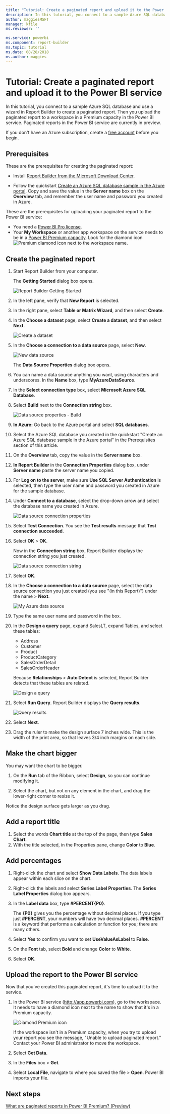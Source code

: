 ```yaml
---
title: "Tutorial: Create a paginated report and upload it to the Power BI service | Microsoft Docs"
description: In this tutorial, you connect to a sample Azure SQL database and use a wizard in Report Builder to create a paginated report. Then you upload the paginated report to a workspace in a Premium capacity in the Power BI service.  
author: maggiesMSFT
manager: kfile
ms.reviewer: ''

ms.service: powerbi
ms.component: report-builder
ms.topic: tutorial
ms.date: 08/28/2018
ms.author: maggies
---
```


# Tutorial: Create a paginated report and upload it to the Power BI service

In this tutorial, you connect to a sample Azure SQL database and use a wizard in Report Builder to create a paginated report. Then you upload the paginated report to a workspace in a Premium capacity in the Power BI service. Paginated reports in the Power BI service are currently in preview.

If you don't have an Azure subscription, create a [free account](https://azure.microsoft.com/free/?WT.mc_id=A261C142F) before you begin.
 
## Prerequisites  

These are the prerequisites for creating the paginated report:

- Install [Report Builder from the Microsoft Download Center](http://go.microsoft.com/fwlink/?LinkID=734968). 

- Follow the quickstart [Create an Azure SQL database sample  in the Azure portal](https://docs.microsoft.com/azure/sql-database/sql-database-get-started-portal). Copy and save the value in the **Server name** box on the **Overview** tab, and remember the user name and password you created in Azure.

These are the prerequisites for uploading your paginated report to the Power BI service:

- You need a [Power BI Pro license](service-admin-power-bi-pro-in-your-organization.md).
- Your **My Workspace** or another app workspace on the service needs to be in a [Power BI Premium capacity](service-premium.md). Look for the diamond icon ![Premium diamond icon](media/paginated-reports-quickstart-aw/premium-diamond.png) next to the workspace name.

## Create the paginated report
  
1.  Start Report Builder from your computer.  
  
     The **Getting Started** dialog box opens.  
  
     ![Report Builder Getting Started](media/paginated-reports-create-embedded-dataset/power-bi-paginated-get-started.png)
  
1.  In the left pane, verify that **New Report** is selected.  
  
3.  In the right pane, select **Table or Matrix Wizard**, and then select **Create**.  
  
4.  In the **Choose a dataset** page, select **Create a dataset**, and then select **Next**.  

    ![Create a dataset](media/paginated-reports-quickstart-aw/power-bi-paginated-create-dataset.png)
  
5.  In the **Choose a connection to a data source** page, select **New**. 

    ![New data source](media/paginated-reports-embedded-data-source/power-bi-paginated-new-data-source.png)
  
     The **Data Source Properties** dialog box opens.  
  
6.  You can name a data source anything you want, using characters and underscores. In the **Name** box, type **MyAzureDataSource**.  
  
7.  In the **Select connection type** box, select **Microsoft Azure SQL Database**.  
  
8.  Select **Build** next to the **Connection string** box. 

    ![Data source properties - Build](media/paginated-reports-quickstart-aw/power-bi-paginated-data-source-properties-build.png)

9. **In Azure:** Go back to the Azure portal and select **SQL databases**.

1. Select the Azure SQL database you created in the quickstart "Create an Azure SQL database sample in the Azure portal" in the Prerequisites section of this article.

1. On the **Overview** tab, copy the value in the **Server name** box.

2. **In Report Builder** in the **Connection Properties** dialog box, under **Server name** paste the server name you copied. 

1. For **Log on to the server**, make sure **Use SQL Server Authentication** is selected, then type the user name and password you created in Azure for the sample database.

1. Under **Connect to a database**, select the drop-down arrow and select the database name you created in Azure.
 
    ![Data source connection properties](media/paginated-reports-quickstart-aw/power-bi-paginated-connection-properties.png)

1. Select **Test Connection**. You see the **Test results** message that **Test connection succeeded**.

1. Select **OK** > **OK**. 

   Now in the **Connection string** box, Report Builder displays the connection string you just created. 

    ![Data source connection string](media/paginated-reports-quickstart-aw/power-bi-paginated-data-source-properties-connection-string.png)

1. Select **OK**.
  
9. In the **Choose a connection to a data source** page, select the data source connection you just created (you see "(in this Report)") under the name > **Next**.  

    ![My Azure data source](media/paginated-reports-quickstart-aw/power-bi-paginated-my-azure-data-source.png)

10. Type the same user name and password in the box. 
  
10. In the **Design a query** page, expand SalesLT, expand Tables, and select these tables:

    - Address
    - Customer
    - Product
    - ProductCategory
    - SalesOrderDetail
    - SalesOrderHeader

     Because **Relationships** > **Auto Detect** is selected, Report Builder detects that these tables are related. 
    
    ![Design a query](media/paginated-reports-quickstart-aw/power-bi-paginated-design-query.png)
 
1.  Select **Run Query**. Report Builder displays the **Query results**. 
 
     ![Query results](media/paginated-reports-quickstart-aw/power-bi-paginated-query-results.png)

18. Select **Next**.

1. Drag the ruler to make the design surface 7 inches wide. This is the width of the print area, so that leaves 3/4 inch margins on each side.
  
## Make the chart bigger  
You may want the chart to be bigger. 

1. On the **Run** tab of the Ribbon, select **Design**, so you can continue modifying it.  
 
2. Select the chart, but not on any element in the chart, and drag the lower-right corner to resize it.  

Notice the design surface gets larger as you drag.
  
## Add a report title  

1. Select the words **Chart title** at the top of the page, then type **Sales Chart**.  
2. With the title selected, in the Properties pane, change **Color** to **Blue**.
  
## Add percentages  
 
1.  Right-click the chart and select **Show Data Labels**. The data labels appear within each slice on the chart.  
  
2.  Right-click the labels and select **Series Label Properties**. The **Series Label Properties** dialog box appears.  
  
3.  In the **Label data** box, type **#PERCENT{P0}**.  
  
     The **{P0}** gives you the percentage without decimal places. If you type just **#PERCENT**, your numbers will have two decimal places. **#PERCENT** is a keyword that performs a calculation or function for you; there are many others.  
     
4. Select **Yes** to confirm you want to set **UseValueAsLabel** to **False**.

5. On the **Font** tab, select **Bold** and change **Color** to **White**.

6. Select **OK**.     
  
##  Upload the report to the Power BI service

Now that you've created this paginated report, it's time to upload it to the service.

1. In the Power BI service (http://app.powerbi.com), go to the workspace. It needs to have a diamond icon next to the name to show that it's in a Premium capacity.
    
    ![Diamond Premium icon](media/paginated-reports-quickstart-aw/power-bi-paginated-my-workspace-premium.png)

    If the workspace isn't in a Premium capacity, when you try to upload your report you see the message, "Unable to upload paginated report." Contact your Power BI administrator to move the workspace.

1. Select **Get Data**.
2. In the **Files** box > **Get**.
3. Select **Local File**, navigate to where you saved the file > **Open**.
   Power BI imports your file.



## Next steps

[What are paginated reports in Power BI Premium? (Preview)](paginated-reports-report-builder-power-bi.md)

